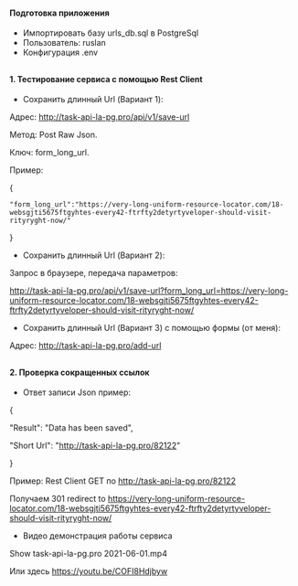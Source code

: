 
#### Подготовка приложения

- Импортировать базу urls_db.sql в PostgreSql
- Пользователь: ruslan
- Конфигурация .env
##
#### 1. Тестирование сервиса с помощью Rest Client


- Сохранить длинный Url (Вариант 1): 

Адрес: http://task-api-la-pg.pro/api/v1/save-url

Метод: Post Raw Json. 

Ключ: form_long_url.

Пример:

{

    "form_long_url":"https://very-long-uniform-resource-locator.com/18-websgjti5675ftgyhtes-every42-ftrfty2detyrtyveloper-should-visit-rityryght-now/"

}

- Сохранить длинный Url (Вариант 2): 

Запрос в браузере, передача параметров:

http://task-api-la-pg.pro/api/v1/save-url?form_long_url=https://very-long-uniform-resource-locator.com/18-websgjti5675ftgyhtes-every42-ftrfty2detyrtyveloper-should-visit-rityryght-now/


- Сохранить длинный Url (Вариант 3) с помощью формы (от меня):

Адрес: http://task-api-la-pg.pro/add-url
##
#### 2. Проверка сокращенных ссылок

- Ответ записи Json пример:

{

  "Result": "Data has been saved",
  
  "Short Url": "http://task-api-la-pg.pro/82122"
  
}

Пример: Rest Client GET по http://task-api-la-pg.pro/82122 

Получаем 301 redirect to https://very-long-uniform-resource-locator.com/18-websgjti5675ftgyhtes-every42-ftrfty2detyrtyveloper-should-visit-rityryght-now/

- Видео демонстрация работы сервиса

Show task-api-la-pg.pro 2021-06-01.mp4

Или здесь https://youtu.be/COFI8Hdjbyw



